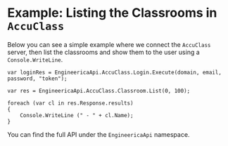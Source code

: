 # Example: Listing the Classrooms in `AccuClass` #

Below you can see a simple example where we connect the `AccuClass` server, then list the classrooms and show them to the user using a `Console.WriteLine`.

```
var loginRes = EngineericaApi.AccuClass.Login.Execute(domain, email, password, "token");

var res = EngineericaApi.AccuClass.Classroom.List(0, 100);

foreach (var cl in res.Response.results)
{
	Console.WriteLine (" - " + cl.Name);
}
```

You can find the full API under the `EngineericaApi` namespace.